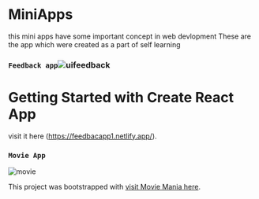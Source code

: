 # MiniApps
this mini apps have some important concept in web devlopment
These are the app which were created as a part of self learning

### `Feedback app`![uifeedback](https://user-images.githubusercontent.com/72787797/162285066-f1be78f8-4300-4c1e-9fb7-2b43b8acafc5.png)

# Getting Started with Create React App

visit it here
(https://feedbacapp1.netlify.app/).


###  `Movie App` 
![movie](https://user-images.githubusercontent.com/72787797/162285410-524391fa-9cbe-4854-bc98-0428670b9042.png)

This project was bootstrapped with [visit Movie Mania here](https://moviemaniapawan.netlify.app/).
